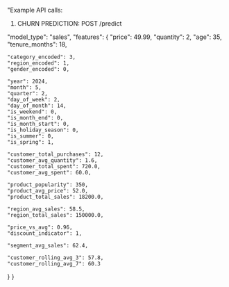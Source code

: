 "Example API calls:

1. CHURN PREDICTION:
POST /predict

  "model_type": "sales",
    "features": {
    "price": 49.99,
    "quantity": 2,
    "age": 35,
    "tenure_months": 18,

    "category_encoded": 3,
    "region_encoded": 1,
    "gender_encoded": 0,

    "year": 2024,
    "month": 5,
    "quarter": 2,
    "day_of_week": 2,
    "day_of_month": 14,
    "is_weekend": 0,
    "is_month_end": 0,
    "is_month_start": 0,
    "is_holiday_season": 0,
    "is_summer": 0,
    "is_spring": 1,

    "customer_total_purchases": 12,
    "customer_avg_quantity": 1.6,
    "customer_total_spent": 720.0,
    "customer_avg_spent": 60.0,

    "product_popularity": 350,
    "product_avg_price": 52.0,
    "product_total_sales": 18200.0,

    "region_avg_sales": 58.5,
    "region_total_sales": 150000.0,

    "price_vs_avg": 0.96,
    "discount_indicator": 1,

    "segment_avg_sales": 62.4,

    "customer_rolling_avg_3": 57.8,
    "customer_rolling_avg_7": 60.3
  }
}
  
